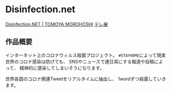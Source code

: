 # Disinfection.net

[Disinfection.NET | TOMOYA MOROHOSHI](https://www.tomoyamorohoshi.org/disinfection-net)
[テレ展](http://tele-exhibition.mystrikingly.com/)


## 作品概要
インターネット上のコロナウィルス殺菌プロジェクト。
`#STAYHOME`によって現実世界のコロナ感染は防げても、
SNSやニュースで連日耳にする報道や投稿によって、
精神的に感染してしまいそうになります。

世界各国のコロナ関連Tweetをリアルタイムに抽出し、
1wordずつ殺菌していきます。
